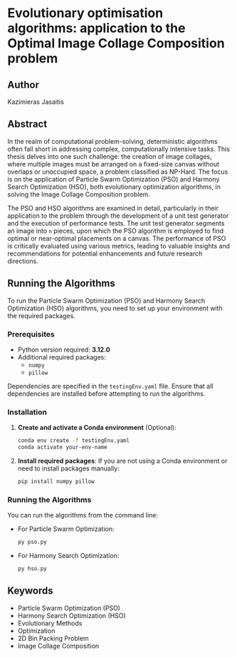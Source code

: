 # Evolutionary optimisation algorithms: application to the Optimal Image Collage Composition problem

## Author
Kazimieras Jasaitis

## Abstract
In the realm of computational problem-solving, deterministic algorithms often fall short in addressing complex, computationally intensive tasks. This thesis delves into one such challenge: the creation of image collages, where multiple images must be arranged on a fixed-size canvas without overlaps or unoccupied space, a problem classified as NP-Hard. The focus is on the application of Particle Swarm Optimization (PSO) and Harmony Search Optimization (HSO), both evolutionary optimization algorithms, in solving the Image Collage Composition problem.

The PSO and HSO algorithms are examined in detail, particularly in their application to the problem through the development of a unit test generator and the execution of performance tests. The unit test generator segments an image into `n` pieces, upon which the PSO algorithm is employed to find optimal or near-optimal placements on a canvas. The performance of PSO is critically evaluated using various metrics, leading to valuable insights and recommendations for potential enhancements and future research directions.

## Running the Algorithms

To run the Particle Swarm Optimization (PSO) and Harmony Search Optimization (HSO) algorithms, you need to set up your environment with the required packages. 

### Prerequisites

- Python version required: **3.12.0**
- Additional required packages:
  - `numpy`
  - `pillow`

Dependencies are specified in the `testingEnv.yaml` file. Ensure that all dependencies are installed before attempting to run the algorithms.

### Installation

1. **Create and activate a Conda environment** (Optional):
   ```bash
   conda env create -f testingEnv.yaml
   conda activate your-env-name

2. **Install required packages**:
   If you are not using a Conda environment or need to install packages manually:
   ```bash
   pip install numpy pillow
   ```
### Running the Algorithms

You can run the algorithms from the command line:

- For Particle Swarm Optimization:
  ```bash
  py pso.py
  ```

- For Harmony Search Optimization:
  ```bash
  py hso.py
  ```

## Keywords
- Particle Swarm Optimization (PSO)
- Harmony Search Optimization (HSO)
- Evolutionary Methods
- Optimization
- 2D Bin Packing Problem
- Image Collage Composition
